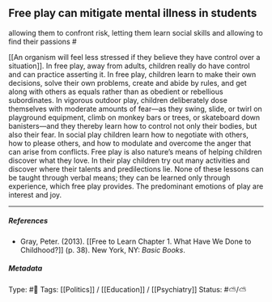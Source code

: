 ## Free play can mitigate mental illness in students

allowing them to confront risk, letting them learn social skills and allowing to find their passions # 



[[An organism will feel less stressed if they believe they have control over a situation]]. In free play, away from adults, children really do have control and can practice asserting it. In free play, children learn to make their own decisions, solve their own problems, create and abide by rules, and get along with others as equals rather than as obedient or rebellious subordinates. In vigorous outdoor play, children deliberately dose themselves with moderate amounts of fear—as they swing, slide, or twirl on playground equipment, climb on monkey bars or trees, or skateboard down banisters—and they thereby learn how to control not only their bodies, but also their fear. In social play children learn how to negotiate with others, how to please others, and how to modulate and overcome the anger that can arise from conflicts. Free play is also nature’s means of helping children discover what they love. In their play children try out many activities and discover where their talents and predilections lie. None of these lessons can be taught through verbal means; they can be learned only through experience, which free play provides. The predominant emotions of play are interest and joy.

___

##### References

- Gray, Peter. (2013). [[Free to Learn Chapter 1. What Have We Done to Childhood?]] (p. 38). New York, NY: _Basic Books_.

##### Metadata

Type: #🔴 
Tags: [[Politics]] / [[Education]] / [[Psychiatry]]
Status: #⛅️/⛅️ 

